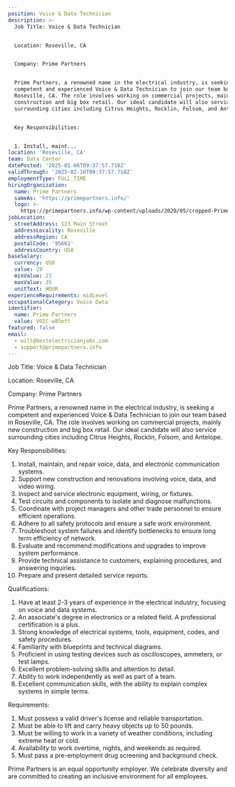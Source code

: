 ```yaml
---
position: Voice & Data Technician
description: >-
  Job Title: Voice & Data Technician


  Location: Roseville, CA


  Company: Prime Partners


  Prime Partners, a renowned name in the electrical industry, is seeking a
  competent and experienced Voice & Data Technician to join our team based in
  Roseville, CA. The role involves working on commercial projects, mainly new
  construction and big box retail. Our ideal candidate will also service
  surrounding cities including Citrus Heights, Rocklin, Folsom, and Antelope. 


  Key Responsibilities:


  1. Install, maint...
location: 'Roseville, CA'
team: Data Center
datePosted: '2025-01-06T09:37:57.718Z'
validThrough: '2025-02-18T09:37:57.718Z'
employmentType: FULL_TIME
hiringOrganization:
  name: Prime Partners
  sameAs: 'https://primepartners.info/'
  logo: >-
    https://primepartners.info/wp-content/uploads/2020/05/cropped-Prime-Partners-Logo-NO-BG-1-1.png
jobLocation:
  streetAddress: 123 Main Street
  addressLocality: Roseville
  addressRegion: CA
  postalCode: '95661'
  addressCountry: USA
baseSalary:
  currency: USD
  value: 29
  minValue: 23
  maxValue: 35
  unitText: HOUR
experienceRequirements: midLevel
occupationalCategory: Voice Data
identifier:
  name: Prime Partners
  value: VOIC-w85ett
featured: false
email:
  - will@bestelectricianjobs.com
  - support@primepartners.info
---
```




Job Title: Voice & Data Technician

Location: Roseville, CA

Company: Prime Partners

Prime Partners, a renowned name in the electrical industry, is seeking a competent and experienced Voice & Data Technician to join our team based in Roseville, CA. The role involves working on commercial projects, mainly new construction and big box retail. Our ideal candidate will also service surrounding cities including Citrus Heights, Rocklin, Folsom, and Antelope. 

Key Responsibilities:

1. Install, maintain, and repair voice, data, and electronic communication systems.
2. Support new construction and renovations involving voice, data, and video wiring.
3. Inspect and service electronic equipment, wiring, or fixtures.
4. Test circuits and components to isolate and diagnose malfunctions.
5. Coordinate with project managers and other trade personnel to ensure efficient operations.
6. Adhere to all safety protocols and ensure a safe work environment.
7. Troubleshoot system failures and identify bottlenecks to ensure long term efficiency of network.
8. Evaluate and recommend modifications and upgrades to improve system performance.
9. Provide technical assistance to customers, explaining procedures, and answering inquiries.
10. Prepare and present detailed service reports.

Qualifications:

1. Have at least 2-3 years of experience in the electrical industry, focusing on voice and data systems.
2. An associate's degree in electronics or a related field. A professional certification is a plus.
3. Strong knowledge of electrical systems, tools, equipment, codes, and safety procedures.
4. Familiarity with blueprints and technical diagrams.
5. Proficient in using testing devices such as oscilloscopes, ammeters, or test lamps.
6. Excellent problem-solving skills and attention to detail.
7. Ability to work independently as well as part of a team.
8. Excellent communication skills, with the ability to explain complex systems in simple terms.

Requirements:

1. Must possess a valid driver's license and reliable transportation.
2. Must be able to lift and carry heavy objects up to 50 pounds.
3. Must be willing to work in a variety of weather conditions, including extreme heat or cold.
4. Availability to work overtime, nights, and weekends as required.
5. Must pass a pre-employment drug screening and background check.

Prime Partners is an equal opportunity employer. We celebrate diversity and are committed to creating an inclusive environment for all employees.
